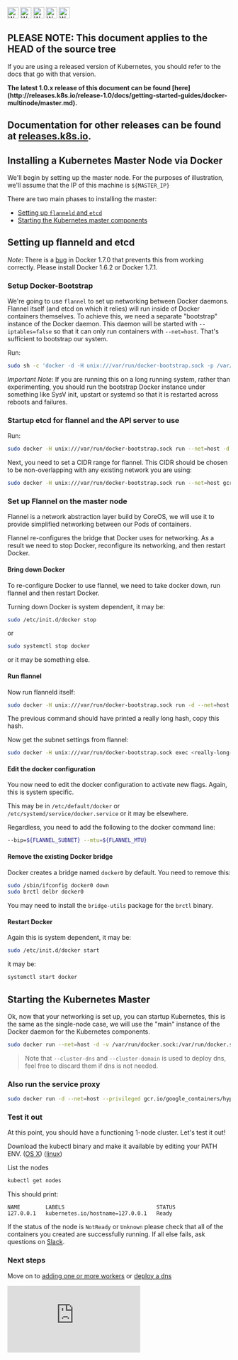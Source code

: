 <!-- BEGIN MUNGE: UNVERSIONED_WARNING -->

<!-- BEGIN STRIP_FOR_RELEASE -->

<img src="http://kubernetes.io/img/warning.png" alt="WARNING"
     width="25" height="25">
<img src="http://kubernetes.io/img/warning.png" alt="WARNING"
     width="25" height="25">
<img src="http://kubernetes.io/img/warning.png" alt="WARNING"
     width="25" height="25">
<img src="http://kubernetes.io/img/warning.png" alt="WARNING"
     width="25" height="25">
<img src="http://kubernetes.io/img/warning.png" alt="WARNING"
     width="25" height="25">

<h2>PLEASE NOTE: This document applies to the HEAD of the source tree</h2>

If you are using a released version of Kubernetes, you should
refer to the docs that go with that version.

<strong>
The latest 1.0.x release of this document can be found
[here](http://releases.k8s.io/release-1.0/docs/getting-started-guides/docker-multinode/master.md).

Documentation for other releases can be found at
[releases.k8s.io](http://releases.k8s.io).
</strong>
--

<!-- END STRIP_FOR_RELEASE -->

<!-- END MUNGE: UNVERSIONED_WARNING -->

## Installing a Kubernetes Master Node via Docker

We'll begin by setting up the master node.  For the purposes of illustration, we'll assume that the IP of this machine is `${MASTER_IP}`

There are two main phases to installing the master:
   * [Setting up `flanneld` and `etcd`](#setting-up-flanneld-and-etcd)
   * [Starting the Kubernetes master components](#starting-the-kubernetes-master)


## Setting up flanneld and etcd

_Note_:
There is a [bug](https://github.com/docker/docker/issues/14106) in Docker 1.7.0 that prevents this from working correctly.
Please install Docker 1.6.2 or Docker 1.7.1.

### Setup Docker-Bootstrap

We're going to use `flannel` to set up networking between Docker daemons.  Flannel itself (and etcd on which it relies) will run inside of
Docker containers themselves.  To achieve this, we need a separate "bootstrap" instance of the Docker daemon.  This daemon will be started with
`--iptables=false` so that it can only run containers with `--net=host`.  That's sufficient to bootstrap our system.

Run:

```sh
sudo sh -c 'docker -d -H unix:///var/run/docker-bootstrap.sock -p /var/run/docker-bootstrap.pid --iptables=false --ip-masq=false --bridge=none --graph=/var/lib/docker-bootstrap 2> /var/log/docker-bootstrap.log 1> /dev/null &'
```

_Important Note_:
If you are running this on a long running system, rather than experimenting, you should run the bootstrap Docker instance under something like SysV init, upstart or systemd so that it is restarted
across reboots and failures.


### Startup etcd for flannel and the API server to use

Run:

```sh
sudo docker -H unix:///var/run/docker-bootstrap.sock run --net=host -d gcr.io/google_containers/etcd:2.0.12 /usr/local/bin/etcd --addr=127.0.0.1:4001 --bind-addr=0.0.0.0:4001 --data-dir=/var/etcd/data
```

Next, you need to set a CIDR range for flannel.  This CIDR should be chosen to be non-overlapping with any existing network you are using:

```sh
sudo docker -H unix:///var/run/docker-bootstrap.sock run --net=host gcr.io/google_containers/etcd:2.0.12 etcdctl set /coreos.com/network/config '{ "Network": "10.1.0.0/16" }'
```


### Set up Flannel on the master node

Flannel is a network abstraction layer build by CoreOS, we will use it to provide simplified networking between our Pods of containers.

Flannel re-configures the bridge that Docker uses for networking.  As a result we need to stop Docker, reconfigure its networking, and then restart Docker.

#### Bring down Docker

To re-configure Docker to use flannel, we need to take docker down, run flannel and then restart Docker.

Turning down Docker is system dependent, it may be:

```sh
sudo /etc/init.d/docker stop
```

or

```sh
sudo systemctl stop docker
```

or it may be something else.

#### Run flannel

Now run flanneld itself:

```sh
sudo docker -H unix:///var/run/docker-bootstrap.sock run -d --net=host --privileged -v /dev/net:/dev/net quay.io/coreos/flannel:0.5.0
```

The previous command should have printed a really long hash, copy this hash.

Now get the subnet settings from flannel:

```sh
sudo docker -H unix:///var/run/docker-bootstrap.sock exec <really-long-hash-from-above-here> cat /run/flannel/subnet.env
```

#### Edit the docker configuration

You now need to edit the docker configuration to activate new flags.  Again, this is system specific.

This may be in `/etc/default/docker` or `/etc/systemd/service/docker.service` or it may be elsewhere.

Regardless, you need to add the following to the docker command line:

```sh
--bip=${FLANNEL_SUBNET} --mtu=${FLANNEL_MTU}
```

#### Remove the existing Docker bridge

Docker creates a bridge named `docker0` by default.  You need to remove this:

```sh
sudo /sbin/ifconfig docker0 down
sudo brctl delbr docker0
```

You may need to install the `bridge-utils` package for the `brctl` binary.

#### Restart Docker

Again this is system dependent, it may be:

```sh
sudo /etc/init.d/docker start
```

it may be:

```sh
systemctl start docker
```

## Starting the Kubernetes Master

Ok, now that your networking is set up, you can startup Kubernetes, this is the same as the single-node case, we will use the "main" instance of the Docker daemon for the Kubernetes components.

```sh
sudo docker run --net=host -d -v /var/run/docker.sock:/var/run/docker.sock  gcr.io/google_containers/hyperkube:v1.0.1 /hyperkube kubelet --api-servers=http://localhost:8080 --v=2 --address=0.0.0.0 --enable-server --hostname-override=127.0.0.1 --config=/etc/kubernetes/manifests-multi --cluster-dns=10.0.0.10 --cluster-domain=cluster.local
```

> Note that `--cluster-dns` and `--cluster-domain` is used to deploy dns, feel free to discard them if dns is not needed.

### Also run the service proxy

```sh
sudo docker run -d --net=host --privileged gcr.io/google_containers/hyperkube:v1.0.1 /hyperkube proxy --master=http://127.0.0.1:8080 --v=2
```

### Test it out

At this point, you should have a functioning 1-node cluster.  Let's test it out!

Download the kubectl binary and make it available by editing your PATH ENV.
([OS X](http://storage.googleapis.com/kubernetes-release/release/v1.0.1/bin/darwin/amd64/kubectl))
([linux](http://storage.googleapis.com/kubernetes-release/release/v1.0.1/bin/linux/amd64/kubectl))

List the nodes

```sh
kubectl get nodes
```

This should print:

```console
NAME        LABELS                             STATUS
127.0.0.1   kubernetes.io/hostname=127.0.0.1   Ready
```

If the status of the node is `NotReady` or `Unknown` please check that all of the containers you created are successfully running.
If all else fails, ask questions on [Slack](../../troubleshooting.md#slack).


### Next steps

Move on to [adding one or more workers](worker.md) or [deploy a dns](deployDNS.md)


<!-- BEGIN MUNGE: GENERATED_ANALYTICS -->
[![Analytics](https://kubernetes-site.appspot.com/UA-36037335-10/GitHub/docs/getting-started-guides/docker-multinode/master.md?pixel)]()
<!-- END MUNGE: GENERATED_ANALYTICS -->
